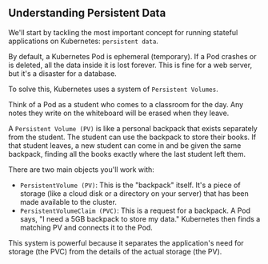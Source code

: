 ## Understanding Persistent Data
We'll start by tackling the most important concept for running stateful applications on Kubernetes: `persistent data`.

By default, a Kubernetes Pod is ephemeral (temporary). If a Pod crashes or is deleted, all the data inside it is lost forever. This is fine for a web server, but it's a disaster for a database.

To solve this, Kubernetes uses a system of `Persistent Volumes`.

Think of a Pod as a student who comes to a classroom for the day. Any notes they write on the whiteboard will be erased when they leave.

A `Persistent Volume (PV)` is like a personal backpack that exists separately from the student. The student can use the backpack to store their books. If that student leaves, a new student can come in and be given the same backpack, finding all the books exactly where the last student left them.

There are two main objects you'll work with:
* `PersistentVolume (PV)`: This is the "backpack" itself. It's a piece of storage (like a cloud disk or a directory on your server) that has been made available to the cluster.
* `PersistentVolumeClaim (PVC)`: This is a request for a backpack. A Pod says, "I need a 5GB backpack to store my data." Kubernetes then finds a matching PV and connects it to the Pod.

This system is powerful because it separates the application's need for storage (the PVC) from the details of the actual storage (the PV).

